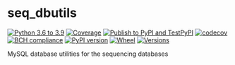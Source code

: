 # seq_dbutils
[![Python 3.6 to 3.9](https://github.com/BDI-pathogens/seq_dbutils/actions/workflows/python-versions.yml/badge.svg)](https://github.com/BDI-pathogens/seq_dbutils/actions/workflows/python-versions.yml)
[![Coverage](https://github.com/BDI-pathogens/seq_dbutils/actions/workflows/coverage.yml/badge.svg)](https://github.com/BDI-pathogens/seq_dbutils/actions/workflows/coverage.yml)
[![Publish to PyPI and TestPyPI](https://github.com/BDI-pathogens/seq_dbutils/actions/workflows/publish-to-test-pypi.yml/badge.svg)](https://github.com/BDI-pathogens/seq_dbutils/actions/workflows/publish-to-test-pypi.yml)
[![codecov](https://codecov.io/gh/BDI-pathogens/seq_dbutils/branch/main/graph/badge.svg?token=189LXC6MG3)](undefined)
[![BCH compliance](https://bettercodehub.com/edge/badge/BDI-pathogens/seq_dbutils?branch=main)](https://bettercodehub.com/)
[![PyPI version](https://badge.fury.io/py/seq-dbutils.svg)](https://badge.fury.io/py/seq-dbutils)
[![Wheel](https://img.shields.io/pypi/wheel/pronto?style=flat-square&maxAge=3600)](https://pypi.org/project/seq-dbutils/#files)
[![Versions](https://img.shields.io/pypi/pyversions/seq-dbutils.svg?style=flat-square&maxAge=3600)](https://pypi.org/project/seq-dbutils/#files)

MySQL database utilities for the sequencing databases

